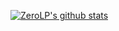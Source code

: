 [![ZeroLP's github stats](https://github-readme-stats.vercel.app/api?username=ZeroLP)](https://github.com/ZeroLP/github-readme-stats)

<!--
**ZeroLP/ZeroLP** is a ✨ _special_ ✨ repository because its `README.md` (this file) appears on your GitHub profile.
